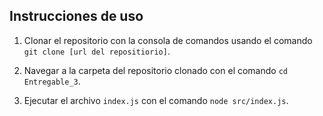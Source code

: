 ## Instrucciones de uso

1. Clonar el repositorio con la consola de comandos usando el comando `git clone [url del repositiorio]`.

2. Navegar a la carpeta del repositorio clonado con el comando `cd Entregable_3`.

3. Ejecutar el archivo `index.js` con el comando `node src/index.js`.
